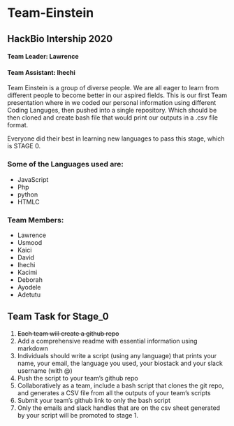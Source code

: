 
# Team-Einstein

## HackBio Intership 2020

#### Team Leader: Lawrence

#### Team Assistant: Ihechi


Team Einstein is a group of diverse people. We are all eager to learn from different people to become better in our aspired fields. This is our first Team presentation where in
we coded our personal information using different Coding Languges, then pushed into a single repository. Which should be then cloned and create bash file that would print our
outputs in a .csv file format. 

Everyone did their best in learning new languages to pass this stage, which is STAGE 0.

### Some of the Languages used are:
- JavaScript
- Php
- python
- HTMLC

### Team Members:
- Lawrence
- Usmood
- Kaici
- David
- Ihechi
- Kacimi
- Deborah
- Ayodele
- Adetutu




## Team Task for Stage_0
1. ~~Each team will create a github repo~~
2. Add a comprehensive readme with essential information using markdown
3. Individuals should write a script (using any language) that prints your name, your email, the language you used, your biostack and your slack username (with @) 
4. Push the script to your team’s github repo
5. Collaboratively as a team, include a bash script that clones the git repo, and generates a CSV file from all the outputs of your team’s scripts
6. Submit your team’s github link to ​only​ the bash script
7. Only the emails and slack handles that are on the csv sheet generated by your script will be promoted to stage 1.      
